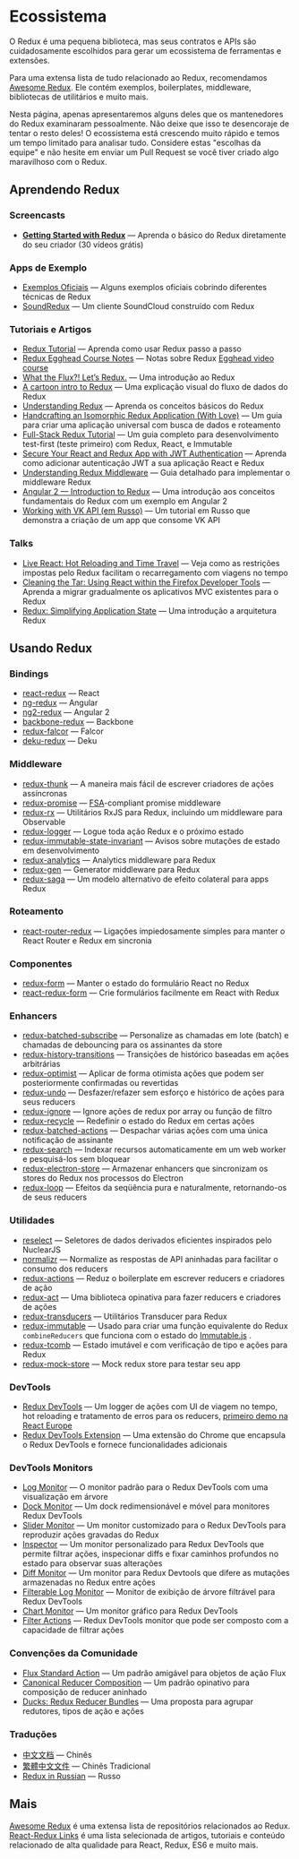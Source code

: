 # Ecossistema

O Redux é uma pequena biblioteca, mas seus contratos e APIs são cuidadosamente escolhidos para gerar um ecossistema de ferramentas e extensões.

Para uma extensa lista de tudo relacionado ao Redux, recomendamos [Awesome Redux](https://github.com/xgrommx/awesome-redux). Ele contém exemplos, boilerplates, middleware, bibliotecas de utilitários e muito mais.

Nesta página, apenas apresentaremos alguns deles que os mantenedores do Redux examinaram pessoalmente. Não deixe que isso te desencoraje de tentar o resto deles! O ecossistema está crescendo muito rápido e temos um tempo limitado para analisar tudo. Considere estas "escolhas da equipe" e não hesite em enviar um Pull Request se você tiver criado algo maravilhoso com o Redux.

## Aprendendo Redux

### Screencasts

* **[Getting Started with Redux](https://egghead.io/series/getting-started-with-redux)** — Aprenda o básico do Redux diretamente do seu criador (30 vídeos grátis)

### Apps de Exemplo

* [Exemplos Oficiais](Examples.md) — Alguns exemplos oficiais cobrindo diferentes técnicas de Redux
* [SoundRedux](https://github.com/andrewngu/sound-redux) — Um cliente SoundCloud construído com Redux

### Tutoriais e Artigos

* [Redux Tutorial](https://github.com/happypoulp/redux-tutorial) — Aprenda como usar Redux passo a passo
* [Redux Egghead Course Notes](https://github.com/tayiorbeii/egghead.io_redux_course_notes) — Notas sobre Redux [Egghead video course](https://egghead.io/series/getting-started-with-redux)
* [What the Flux?! Let’s Redux.](https://blog.andyet.com/2015/08/06/what-the-flux-lets-redux) — Uma introdução ao Redux
* [A cartoon intro to Redux](https://code-cartoons.com/a-cartoon-intro-to-redux-3afb775501a6) — Uma explicação visual do fluxo de dados do Redux
* [Understanding Redux](http://www.youhavetolearncomputers.com/blog/2015/9/15/a-conceptual-overview-of-redux-or-how-i-fell-in-love-with-a-javascript-state-container) — Aprenda os conceitos básicos do Redux
* [Handcrafting an Isomorphic Redux Application (With Love)](https://medium.com/@bananaoomarang/handcrafting-an-isomorphic-redux-application-with-love-40ada4468af4) — Um guia para criar uma aplicação universal com busca de dados e roteamento
* [Full-Stack Redux Tutorial](http://teropa.info/blog/2015/09/10/full-stack-redux-tutorial.html) — Um guia completo para desenvolvimento test-first (teste primeiro) com Redux, React, e Immutable
* [Secure Your React and Redux App with JWT Authentication](https://auth0.com/blog/2016/01/04/secure-your-react-and-redux-app-with-jwt-authentication/) — Aprenda como adicionar autenticação JWT a sua aplicação React e Redux
* [Understanding Redux Middleware](https://medium.com/@meagle/understanding-87566abcfb7a#.l033pyr02) — Guia detalhado para implementar o middleware Redux
* [Angular 2 — Introduction to Redux](https://medium.com/google-developer-experts/angular-2-introduction-to-redux-1cf18af27e6e) — Uma introdução aos conceitos fundamentais do Redux com um exemplo em Angular 2
* [Working with VK API (em Russo)](https://www.gitbook.com/book/maxfarseer/redux-course-ru/details) — Um tutorial em Russo que demonstra a criação de um app que consome VK API

### Talks

* [Live React: Hot Reloading and Time Travel](http://youtube.com/watch?v=xsSnOQynTHs) — Veja como as restrições impostas pelo Redux facilitam o recarregamento com viagens no tempo
* [Cleaning the Tar: Using React within the Firefox Developer Tools](https://www.youtube.com/watch?v=qUlRpybs7_c) — Aprenda a migrar gradualmente os aplicativos MVC existentes para o Redux
* [Redux: Simplifying Application State](https://www.youtube.com/watch?v=okdC5gcD-dM) — Uma introdução a arquitetura Redux

## Usando Redux

### Bindings

* [react-redux](https://github.com/gaearon/react-redux) — React
* [ng-redux](https://github.com/wbuchwalter/ng-redux) — Angular
* [ng2-redux](https://github.com/wbuchwalter/ng2-redux) — Angular 2
* [backbone-redux](https://github.com/redbooth/backbone-redux) — Backbone
* [redux-falcor](https://github.com/ekosz/redux-falcor) — Falcor
* [deku-redux](https://github.com/troch/deku-redux) — Deku

### Middleware

* [redux-thunk](http://github.com/gaearon/redux-thunk) — A maneira mais fácil de escrever criadores de ações assíncronas
* [redux-promise](https://github.com/acdlite/redux-promise) — [FSA](https://github.com/acdlite/flux-standard-action)-compliant promise middleware
* [redux-rx](https://github.com/acdlite/redux-rx) — Utilitários RxJS para Redux, incluindo um middleware para Observable
* [redux-logger](https://github.com/fcomb/redux-logger) — Logue toda ação Redux e o próximo estado
* [redux-immutable-state-invariant](https://github.com/leoasis/redux-immutable-state-invariant) — Avisos sobre mutações de estado em desenvolvimento
* [redux-analytics](https://github.com/markdalgleish/redux-analytics) — Analytics middleware para Redux
* [redux-gen](https://github.com/weo-edu/redux-gen) — Generator middleware para Redux
* [redux-saga](https://github.com/yelouafi/redux-saga) — Um modelo alternativo de efeito colateral para apps Redux

### Roteamento

* [react-router-redux](https://github.com/reactjs/react-router-redux) — Ligações impiedosamente simples para manter o React Router e Redux em sincronia

### Componentes

* [redux-form](https://github.com/erikras/redux-form) — Manter o estado do formulário React no Redux
* [react-redux-form](https://github.com/davidkpiano/react-redux-form) — Crie formulários facilmente em React with Redux

### Enhancers

* [redux-batched-subscribe](https://github.com/tappleby/redux-batched-subscribe) — Personalize as chamadas em lote (batch) e chamadas de debouncing para os assinantes da store
* [redux-history-transitions](https://github.com/johanneslumpe/redux-history-transitions) — Transições de histórico baseadas em ações arbitrárias
* [redux-optimist](https://github.com/ForbesLindesay/redux-optimist) — 
Aplicar de forma otimista ações que podem ser posteriormente confirmadas ou revertidas
* [redux-undo](https://github.com/omnidan/redux-undo) — Desfazer/refazer sem esforço e histórico de ações para seus reducers
* [redux-ignore](https://github.com/omnidan/redux-ignore) — Ignore ações de redux por array ou função de filtro
* [redux-recycle](https://github.com/omnidan/redux-recycle) — Redefinir o estado do Redux em certas ações
* [redux-batched-actions](https://github.com/tshelburne/redux-batched-actions) — Despachar várias ações com uma única notificação de assinante
* [redux-search](https://github.com/treasure-data/redux-search) — Indexar recursos automaticamente em um web worker e pesquisá-los sem bloquear
* [redux-electron-store](https://github.com/samiskin/redux-electron-store) — 
Armazenar enhancers que sincronizam os stores do Redux nos processos do Electron
* [redux-loop](https://github.com/raisemarketplace/redux-loop) — Efeitos da seqüência pura e naturalmente, retornando-os de seus reducers

### Utilidades

* [reselect](https://github.com/faassen/reselect) — Seletores de dados derivados eficientes inspirados pelo NuclearJS
* [normalizr](https://github.com/gaearon/normalizr) — Normalize as respostas de API aninhadas para facilitar o consumo dos reducers
* [redux-actions](https://github.com/acdlite/redux-actions) — Reduz o boilerplate em escrever reducers e criadores de ação
* [redux-act](https://github.com/pauldijou/redux-act) — Uma biblioteca opinativa para fazer reducers e criadores de ações
* [redux-transducers](https://github.com/acdlite/redux-transducers) — Utilitários Transducer para Redux
* [redux-immutable](https://github.com/gajus/redux-immutable) — Usado para criar uma função equivalente do Redux `combineReducers` que funciona com o estado do [Immutable.js](https://facebook.github.io/immutable-js/) .
* [redux-tcomb](https://github.com/gcanti/redux-tcomb) — Estado imutável e com verificação de tipo e ações para Redux
* [redux-mock-store](https://github.com/arnaudbenard/redux-mock-store) — Mock redux store para testar seu app

### DevTools

* [Redux DevTools](http://github.com/gaearon/redux-devtools) — Um logger de ações com UI de viagem no tempo, hot reloading e tratamento de erros para os reducers, [primeiro demo na React Europe](https://www.youtube.com/watch?v=xsSnOQynTHs)
* [Redux DevTools Extension](https://github.com/zalmoxisus/redux-devtools-extension) — Uma extensão do Chrome que encapsula o Redux DevTools e fornece funcionalidades adicionais

### DevTools Monitors

* [Log Monitor](https://github.com/gaearon/redux-devtools-log-monitor) — O monitor padrão para o Redux DevTools com uma visualização em árvore
* [Dock Monitor](https://github.com/gaearon/redux-devtools-dock-monitor) — Um dock redimensionável e móvel para monitores Redux DevTools
* [Slider Monitor](https://github.com/calesce/redux-slider-monitor) — Um monitor customizado para o Redux DevTools para reproduzir ações gravadas do Redux
* [Inspector](https://github.com/alexkuz/redux-devtools-inspector) — Um monitor personalizado para Redux DevTools que permite filtrar ações, inspecionar diffs e fixar caminhos profundos no estado para observar suas alterações
* [Diff Monitor](https://github.com/whetstone/redux-devtools-diff-monitor) — Um monitor para Redux Devtools que difere as mutações armazenadas no Redux entre ações
* [Filterable Log Monitor](https://github.com/bvaughn/redux-devtools-filterable-log-monitor/) — Monitor de exibição de árvore filtrável para Redux DevTools
* [Chart Monitor](https://github.com/romseguy/redux-devtools-chart-monitor) — Um monitor gráfico para Redux DevTools
* [Filter Actions](https://github.com/zalmoxisus/redux-devtools-filter-actions) — Redux DevTools monitor que pode ser composto com a capacidade de filtrar ações

### Convenções da Comunidade

* [Flux Standard Action](https://github.com/acdlite/flux-standard-action) — Um padrão amigável para objetos de ação Flux
* [Canonical Reducer Composition](https://github.com/gajus/canonical-reducer-composition) — Um padrão opinativo para composição de reducer aninhado
* [Ducks: Redux Reducer Bundles](https://github.com/erikras/ducks-modular-redux) — Uma proposta para agrupar redutores, tipos de ação e ações

### Traduções

* [中文文档](http://camsong.github.io/redux-in-chinese/) — Chinês
* [繁體中文文件](https://github.com/chentsulin/redux) — Chinês Tradicional
* [Redux in Russian](https://github.com/rajdee/redux-in-russian) — Russo

## Mais

[Awesome Redux](https://github.com/xgrommx/awesome-redux) é uma extensa lista de repositórios relacionados ao Redux.
[React-Redux Links](https://github.com/markerikson/react-redux-links) é uma lista selecionada de artigos, tutoriais e conteúdo relacionado de alta qualidade para React, Redux, ES6 e muito mais.
